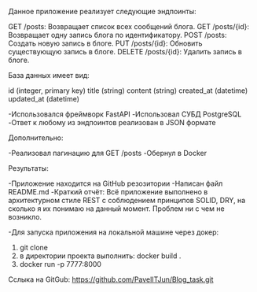 Данное приложение реализует следующие эндпоинты:

GET /posts: Возвращает список всех сообщений блога.
GET /posts/{id}: Возвращает одну запись блога по идентификатору.
POST /posts: Создать новую запись в блоге.
PUT /posts/{id}: Обновить существующую запись в блоге.
DELETE /posts/{id}: Удалить запись в блоге.

База данных имеет вид:

id (integer, primary key)
title (string)
content (string)
created_at (datetime)
updated_at (datetime)

-Использовался фреймворк FastAPI
-Использовал СУБД PostgreSQL
-Ответ к любому из эндпоинтов реализован в JSON формате

Дополнительно:

-Реализовал пагинацию для GET /posts
-Обернул в Docker

Результаты:

-Приложение находится на GitHub резозитории
-Написан файл README.md
-Краткий отчёт:
Всё приложение выполнено в архитектурном стиле REST с соблюдением принципов SOLID, DRY, на сколько я их понимаю на данный момент. Проблем ни с чем не возникло.

-Для запуска приложения на локальной машине через докер:

1. git clone <url>
2. в директории проекта выполнить: docker build .
3. docker run -p 7777:8000

Сслыка на GitGub: https://github.com/PavelITJun/Blog_task.git

